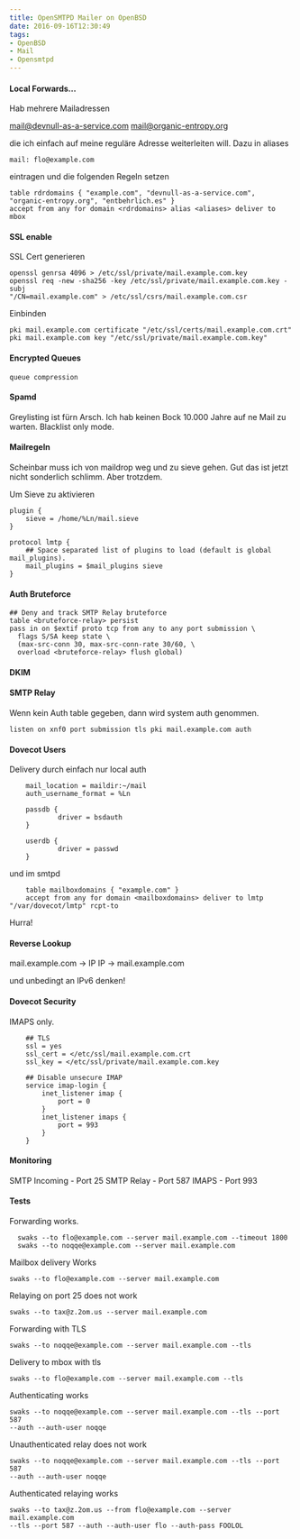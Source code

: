 ```yaml
---
title: OpenSMTPD Mailer on OpenBSD
date: 2016-09-16T12:30:49
tags: 
- OpenBSD
- Mail
- Opensmtpd
---
```


#### Local Forwards...

Hab mehrere Mailadressen

mail@devnull-as-a-service.com
mail@organic-entropy.org

die ich einfach auf meine reguläre Adresse weiterleiten will.
Dazu in aliases

    mail: flo@example.com

eintragen und die folgenden Regeln setzen

    table rdrdomains { "example.com", "devnull-as-a-service.com", "organic-entropy.org", "entbehrlich.es" }
    accept from any for domain <rdrdomains> alias <aliases> deliver to mbox

#### SSL enable

SSL Cert generieren

    openssl genrsa 4096 > /etc/ssl/private/mail.example.com.key
    openssl req -new -sha256 -key /etc/ssl/private/mail.example.com.key -subj
    "/CN=mail.example.com" > /etc/ssl/csrs/mail.example.com.csr

Einbinden

    pki mail.example.com certificate "/etc/ssl/certs/mail.example.com.crt"
    pki mail.example.com key "/etc/ssl/private/mail.example.com.key"

#### Encrypted Queues

    queue compression

#### Spamd

Greylisting ist fürn Arsch. Ich hab keinen Bock 10.000 Jahre auf ne Mail zu warten.
Blacklist only mode.

#### Mailregeln

Scheinbar muss ich von maildrop weg und zu sieve gehen. Gut das ist jetzt
nicht sonderlich schlimm. Aber trotzdem.

Um Sieve zu aktivieren

	plugin {
		sieve = /home/%Ln/mail.sieve
	}

	protocol lmtp {
		## Space separated list of plugins to load (default is global mail_plugins).
		mail_plugins = $mail_plugins sieve
	}


#### Auth Bruteforce


    ## Deny and track SMTP Relay bruteforce
    table <bruteforce-relay> persist
    pass in on $extif proto tcp from any to any port submission \
      flags S/SA keep state \
      (max-src-conn 30, max-src-conn-rate 30/60, \
      overload <bruteforce-relay> flush global)

#### DKIM

#### SMTP Relay

Wenn kein Auth table gegeben, dann wird system auth genommen.

    listen on xnf0 port submission tls pki mail.example.com auth

#### Dovecot Users

Delivery durch einfach nur local auth

		mail_location = maildir:~/mail
		auth_username_format = %Ln

		passdb {
				driver = bsdauth
		}

		userdb {
				driver = passwd
		}

und im smtpd

		table mailboxdomains { "example.com" }
		accept from any for domain <mailboxdomains> deliver to lmtp "/var/dovecot/lmtp" rcpt-to

Hurra!

#### Reverse Lookup

mail.example.com -> IP
IP -> mail.example.com

und unbedingt an IPv6 denken!

#### Dovecot Security

IMAPS only.

		## TLS
		ssl = yes
		ssl_cert = </etc/ssl/mail.example.com.crt
		ssl_key = </etc/ssl/private/mail.example.com.key

		## Disable unsecure IMAP
		service imap-login {
			inet_listener imap {
				port = 0
			}
			inet_listener imaps {
				port = 993
			}
		}

#### Monitoring

SMTP Incoming - Port 25
SMTP Relay - Port 587
IMAPS - Port 993

#### Tests

Forwarding works.

	  swaks --to flo@example.com --server mail.example.com --timeout 1800
	  swaks --to noqqe@example.com --server mail.example.com

Mailbox delivery Works

    swaks --to flo@example.com --server mail.example.com

Relaying  on port 25 does not work

    swaks --to tax@z.2om.us --server mail.example.com

Forwarding with TLS

    swaks --to noqqe@example.com --server mail.example.com --tls

Delivery to mbox with tls

    swaks --to flo@example.com --server mail.example.com --tls

Authenticating works

    swaks --to noqqe@example.com --server mail.example.com --tls --port 587
    --auth --auth-user noqqe

Unauthenticated relay does not work

    swaks --to noqqe@example.com --server mail.example.com --tls --port 587
    --auth --auth-user noqqe

Authenticated relaying works

    swaks --to tax@z.2om.us --from flo@example.com --server mail.example.com
    --tls --port 587 --auth --auth-user flo --auth-pass FOOLOL
